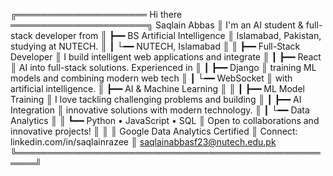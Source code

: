 ╔═════════════════════ Hi there ══════════════════════╗ Saqlain Abbas
║ I'm an AI student & full-stack developer from       ║ ┣━━ BS Artificial Intelligence
║ Islamabad, Pakistan, studying at NUTECH.            ║ ┃   └━━ NUTECH, Islamabad
║                                                     ║ ┣━━ Full-Stack Developer
║ I build intelligent web applications and integrate  ║ ┃   ┣━━ React
║ AI into full-stack solutions. Experienced in        ║ ┃   ┣━━ Django
║ training ML models and combining modern web tech    ║ ┃   └━━ WebSocket
║ with artificial intelligence.                       ║ ┣━━ AI & Machine Learning
║                                                     ║ ┃   ┣━━ ML Model Training
║ I love tackling challenging problems and building   ║ ┃   ┣━━ AI Integration
║ innovative solutions with modern technology.        ║ ┃   └━━ Data Analytics
║                                                     ║ ┗━━ Python • JavaScript • SQL
║ Open to collaborations and innovative projects!     ║
║                                                     ║ Google Data Analytics Certified
║ Connect: linkedin.com/in/saqlainrazee               ║ saqlainabbasf23@nutech.edu.pk
╚═════════════════════════════════════════════════════╝
